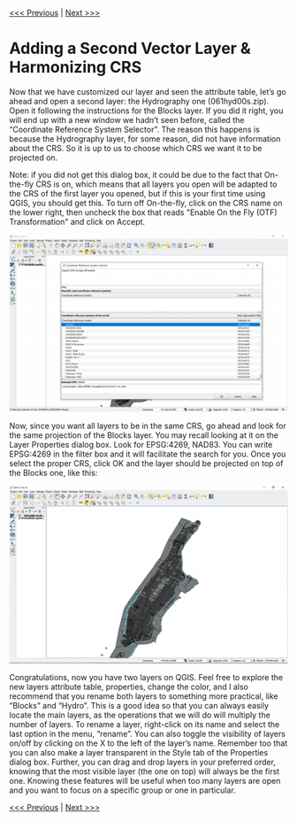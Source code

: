 [<<< Previous](5attrib.md)  | [Next >>>](7raster.md)  

# Adding a Second Vector Layer & Harmonizing CRS

Now that we have customized our layer and seen the attribute table, let’s go ahead and open a second layer: the Hydrography one (061hyd00s.zip). Open it following the instructions for the Blocks layer. If you did it right, you will end up with a new window we hadn’t seen before, called the “Coordinate Reference System Selector”. The reason this happens is because the Hydrography layer, for some reason, did not have information about the CRS. So it is up to us to choose which CRS we want it to be projected on.

Note: if you did not get this dialog box, it could be due to the fact that On-the-fly CRS is on, which means that all layers you open will be adapted to the CRS of the first layer you opened, but if this is your first time using QGIS, you should get this. To turn off On-the-fly, click on the CRS name on the lower right, then uncheck the box that reads "Enable On the Fly (OTF) Transformation" and click on Accept.

![Choosing a CRS for the Hydro Layer](images/layer4.png)

Now, since you want all layers to be in the same CRS, go ahead and look for the same projection of the Blocks layer. You may recall looking at it on the Layer Properties dialog box. Look for EPSG:4269, NAD83. You can write EPSG:4269 in the filter box and it will facilitate the search for you. Once you select the proper CRS, click OK and the layer should be projected on top of the Blocks one, like this:

![Two Projected Layers](images/layer5.png)

Congratulations, now you have two layers on QGIS. Feel free to explore the new layers attribute table, properties, change the color, and I also recommend that you rename both layers to something more practical, like “Blocks” and “Hydro”. This is a good idea so that you can always easily locate the main layers, as the operations that we will do will multiply the number of layers. To rename a layer, right-click on its name and select the last option in the menu, “rename”. You can also toggle the visibility of layers on/off by clicking on the X to the left of the layer’s name. Remember too that you can also make a layer transparent in the Style tab of the Properties dialog box. Further, you can drag and drop layers in your preferred order, knowing that the most visible layer (the one on top) will always be the first one. Knowing these features will be useful when too many layers are open and you want to focus on a specific group or one in particular.

[<<< Previous](5attrib.md)  | [Next >>>](7raster.md)  